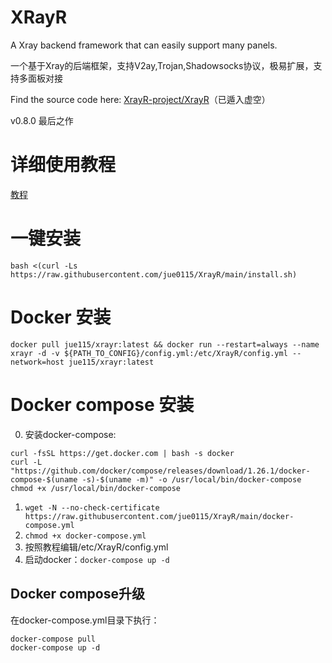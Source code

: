 # XRayR
A Xray backend framework that can easily support many panels.

一个基于Xray的后端框架，支持V2ay,Trojan,Shadowsocks协议，极易扩展，支持多面板对接

Find the source code here: [XrayR-project/XrayR](https://github.com/XrayR-project/XrayR)（已遁入虚空）

v0.8.0 最后之作

# 详细使用教程

[教程](https://crackair.gitbook.io/xrayr-project/)

# 一键安装

```
bash <(curl -Ls https://raw.githubusercontent.com/jue0115/XrayR/main/install.sh)
```

# Docker 安装

```
docker pull jue115/xrayr:latest && docker run --restart=always --name xrayr -d -v ${PATH_TO_CONFIG}/config.yml:/etc/XrayR/config.yml --network=host jue115/xrayr:latest
```

# Docker compose 安装
0. 安装docker-compose: 
```
curl -fsSL https://get.docker.com | bash -s docker
curl -L "https://github.com/docker/compose/releases/download/1.26.1/docker-compose-$(uname -s)-$(uname -m)" -o /usr/local/bin/docker-compose
chmod +x /usr/local/bin/docker-compose
```
1. `wget -N --no-check-certificate https://raw.githubusercontent.com/jue0115/XrayR/main/docker-compose.yml`
2. `chmod +x docker-compose.yml`
3. 按照教程编辑/etc/XrayR/config.yml
4. 启动docker：`docker-compose up -d`

## Docker compose升级
在docker-compose.yml目录下执行：
```
docker-compose pull
docker-compose up -d
```

